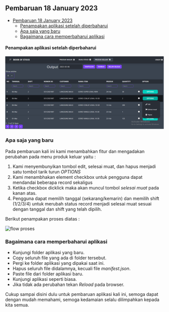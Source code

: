 ## Pembaruan 18 January 2023
<!-- omit in toc -->
- [Pembaruan 18 January 2023](#pembaruan-18-january-2023)
    - [Penampakan aplikasi setelah diperbaharui](#penampakan-aplikasi-setelah-diperbaharui)
  - [Apa saja yang baru](#apa-saja-yang-baru)
  - [Bagaimana cara memperbaharui aplikasi](#bagaimana-cara-memperbaharui-aplikasi)

#### Penampakan aplikasi setelah diperbaharui

![New update available](images/update-v2.png)


### Apa saja yang baru
Pada pembaruan kali ini kami menambahkan fitur dan mengadakan perubahan pada menu produk keluar yaitu :

1. Kami menyembunyikan tombol edit, selesai muat, dan hapus menjadi satu tombol tarik turun *OPTIONS*
2. Kami menambhakan element checkbox untuk pengguna dapat mendandai beberapa record sekaligus
3. Ketika checkbox dicklick maka akan muncul tombol *selesai muat* pada kanan atas.
4. Pengguna dapat memilih tanggal (sekarang/kemarin) dan memilih shift (1/2/3/4) untuk merubah status record menjadi selesai muat sesuai dengan tanggal dan shift yang telah dipilih.

Berikut penampakan proses diatas :

![flow proses](images/update-v2-chrome-capture-2023-2-6.gif)

### Bagaimana cara memperbaharui aplikasi
  - Kunjungi folder aplikasi yang baru.
  - Copy seluruh file yang ada di folder tersebut.
  - Pergi ke folder aplikasi yang dipakai saat ini.
  - Hapus seluruh file didalamnya, kecuali file *manifest.json*.
  - Paste file dari folder aplikasi baru.
  - Kunjungi aplikasi seperti biasa.
  - Jika tidak ada perubahan tekan *Reload* pada browser.

Cukup sampai disini dulu untuk pembaruan aplikasi kali ini, semoga dapat dengan mudah memahami, semoga kedamaian selalu dilimpahkan kepada kita semua.
